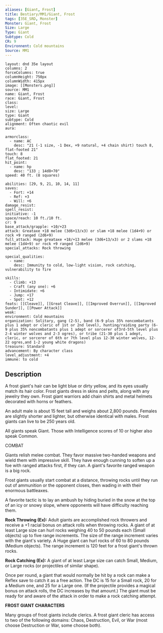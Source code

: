```yaml
---
aliases: [Giant, Frost]
title: Bestiary/MM1/Giant, Frost
tags: [35E_SRD, Monster]
Monster: Giant, Frost
Size: Large
Type: Giant
Subtype: Cold
CR: 9
Environnent: Cold mountains
Source: MM1
---
```


```statblock
layout: dnd 35e layout
columns: 2
forceColumns: true
columnHeight: 750px
columnWidth: 415px
image: [[Monsters.png]]
source: MM1
name: Giant, Frost
race: Giant, Frost
class: 
level: 
size: Large
type: Giant
subtype: Cold
alignment: Often chaotic evil
aura: 

armorclass:
  - name: AC
    desc: "21 (-1 size, -1 Dex, +9 natural, +4 chain shirt) touch 8, flat-footed 21"
touch: 8
flat_footed: 21
hit_point:
  - name: hp
    desc: "133 ; 14d8+70"
speed: 40 ft. (8 squares)

abilities: [29, 9, 21, 10, 14, 11]
saves:
  - Fort: +14
  - Ref: +3
  - Will: +6
damage_resist: 
spell_resist: 
initiative: -1
space/reach: 10 ft./10 ft.
cr: 9
base_attack/grapple: +10/+23
attack: Greataxe +18 melee (3d6+13/x3) or slam +18 melee (1d4+9) or rock +9 ranged (2d6+9)
full_attack: Huge greataxe +18/+13 melee (3d6+13/x3) or 2 slams +18 melee (1d4+9) or rock +9 ranged (2d6+9)
special_attacks: Rock throwing

special_qualities:
  - name: 
    desc: Immunity to cold, low-light vision, rock catching, vulnerability to fire

skills:
  - Climb: +13
  - Craft (any one): +6
  - Intimidate: +6
  - Jump: +17
  - Spot: +12
feats: [[Cleave]], [[Great Cleave]], [[Improved Overrun]], [[Improved Sunder]], [[Power Attack]]
weak: 
environment: Cold mountains
organization: Solitary, gang (2-5), band (6-9 plus 35% noncombatants plus 1 adept or cleric of 1st or 2nd level), hunting/raiding party (6-9 plus 35% noncombatants plus 1 adept or sorcerer of3rd-5th level plus 2-4 winter wolves and 2-3 ogres), or tribe (21-30 plus 1 adept, cleric, or sorcerer of 6th or 7th level plus 12-30 winter wolves, 12-22 ogres,and 1-2 young white dragons)
treasure: Standard
advancement: By character class
level_adjustment: +4
immune: to cold
```

## Description

<p>A frost giant's hair can be light blue or dirty yellow, and its eyes usually match its hair color. Frost giants dress in skins and pelts, along with any jewelry they own. Frost giant warriors add chain shirts and metal helmets decorated with horns or feathers.</p>
<p>An adult male is about 15 feet tall and weighs about 2,800 pounds. Females are slightly shorter and lighter, but otherwise identical with males. Frost giants can live to be 250 years old.</p>
<p>All giants speak Giant. Those with Intelligence scores of 10 or higher also speak Common.</p>
<p>COMBAT</p>
<p>Giants relish melee combat. They favor massive two-handed weapons and wield them with impressive skill. They have enough cunning to soften up a foe with ranged attacks first, if they can. A giant's favorite ranged weapon is a big rock.</p>
<p>Frost giants usually start combat at a distance, throwing rocks until they run out of ammunition or the opponent closes, then wading in with their enormous battleaxes.</p>
<p>A favorite tactic is to lay an ambush by hiding buried in the snow at the top of an icy or snowy slope, where opponents will have difficulty reaching them.</p>
<p>
            <b>Rock Throwing (Ex):</b> Adult giants are accomplished rock throwers and receive a +1 racial bonus on attack rolls when throwing rocks. A giant of at least Large size can hurl rocks weighing 40 to 50 pounds each (Small objects) up to five range increments. The size of the range increment varies with the giant's variety. A Huge giant can hurl rocks of 60 to 80 pounds (Medium objects). The range increment is 120 feet for a frost giant's thrown rocks.</p>
<p>
            <b>Rock Catching (Ex):</b> A giant of at least Large size can catch Small, Medium, or Large rocks (or projectiles of similar shape).</p>
<p>Once per round, a giant that would normally be hit by a rock can make a Reflex save to catch it as a free action. The DC is 15 for a Small rock, 20 for a Medium one, and 25 for a Large one. (If the projectile provides a magical bonus on attack rolls, the DC increases by that amount.) The giant must be ready for and aware of the attack in order to make a rock catching attempt.</p>
<p>
            <b>FROST GIANT CHARACTERS</b>
          </p>
<p>Many groups of frost giants include clerics. A frost giant cleric has access to two of the following domains: Chaos, Destruction, Evil, or War (most choose Destruction or War, some choose both).</p>